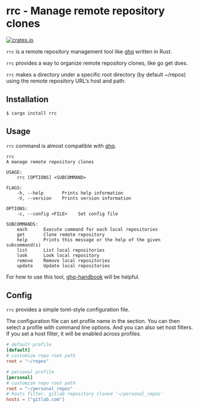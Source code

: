 # rrc - Manage remote repository clones

[![crates.io](https://img.shields.io/crates/v/rrc.svg)](https://crates.io/crates/rrc)

`rrc` is a remote repository management tool like [ghq][1] written in Rust.

`rrc` provides a way to organize remote repository clones, like go get does.

`rrc` makes a directory under a specific root directory (by default ~/repos) using the remote repository URL’s host and path.

## Installation

```shell
$ cargo install rrc
```

## Usage

`rrc` command is almost compatible with [ghq][1].

```
rrc
A manage remote repository clones

USAGE:
    rrc [OPTIONS] <SUBCOMMAND>

FLAGS:
    -h, --help       Prints help information
    -V, --version    Prints version information

OPTIONS:
    -c, --config <FILE>    Set config file

SUBCOMMANDS:
    each      Execute command for each local repositories
    get       Clone remote repository
    help      Prints this message or the help of the given subcommand(s)
    list      List local repositories
    look      Look local repository
    remove    Remove local repositories
    update    Update local repositories
```

For how to use this tool, [ghq-handbook][2] will be helpful.

## Config

`rrc` provides a simple toml-style configuration file.

The configuration file can set profile name in the section. You can then select a profile with command line options. And you can also set host filters. If you set a host filter, it will be enabled across profiles.

```toml
# default profile
[default]
# customize repo root path
root = "~/repos"

# personal profile
[personal]
# customize repo root path
root = "~/personal_repos"
# hosts filter. gitlab repository cloned '~/personal_repos'
hosts = ["gitlab.com"]

```


[1]: https://github.com/motemen/ghq
[2]: https://github.com/Songmu/ghq-handbook
